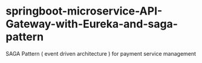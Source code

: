 # springboot-microservice-API-Gateway-with-Eureka-and-saga-pattern
SAGA Pattern ( event driven architecture ) for payment service management 
